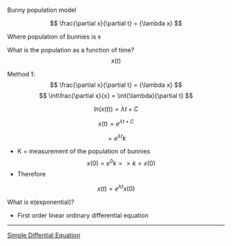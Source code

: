 
Bunny population model     

$$
    \frac{\partial x}{\partial t} = {\lambda x}
$$

Where population of bunnies is x


What is the population as a function of time?
$$
    x(t)
$$
    

Method 1:
$$
    \frac{\partial x}{\partial t} = {\lambda x}   
$$
$$
   \int\frac{\partial x}{x} = \int{\lambda}{\partial t}
$$
 
$$
    ln(x(t)) = \lambda t+ C
$$

$$
    x(t) = e^{\lambda t + C}
$$


$$
= e^{\lambda t}k
$$

- K = measurement of the population of bunnies
$$
x(0) = e^{0}k => k = x(0)
$$
- Therefore

$$
x(t) = e^{\lambda t}x(0)
$$



What is e(exponential)?
- First order linear ordinary differential equation

---

[Simple Diffential Equation](./sde.md#Simple%20Diffrential%20Equation)